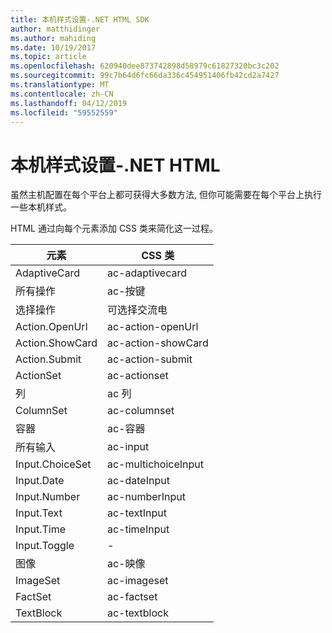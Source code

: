 ```yaml
---
title: 本机样式设置-.NET HTML SDK
author: matthidinger
ms.author: mahiding
ms.date: 10/19/2017
ms.topic: article
ms.openlocfilehash: 620940dee873742898d58979c61827320bc3c202
ms.sourcegitcommit: 99c7b64d6fc66da336c454951406fb42cd2a7427
ms.translationtype: MT
ms.contentlocale: zh-CN
ms.lasthandoff: 04/12/2019
ms.locfileid: "59552559"
---
```

# <a name="native-styling---net-html"></a>本机样式设置-.NET HTML

虽然主机配置在每个平台上都可获得大多数方法, 但你可能需要在每个平台上执行一些本机样式。 

HTML 通过向每个元素添加 CSS 类来简化这一过程。

| 元素 | CSS 类 |
|---|---|
| AdaptiveCard | ac-adaptivecard |
| 所有操作 | ac-按键 | 
| 选择操作 | 可选择交流电 |
| Action.OpenUrl  | ac-action-openUrl |
| Action.ShowCard | ac-action-showCard |
| Action.Submit  | ac-action-submit  |
| ActionSet | ac-actionset |
| 列 | ac 列 |
| ColumnSet | ac-columnset |
| 容器 | ac-容器 |
| 所有输入 | ac-input |
| Input.ChoiceSet | ac-multichoiceInput  |
| Input.Date | ac-dateInput |
| Input.Number | ac-numberInput |
| Input.Text | ac-textInput |
| Input.Time | ac-timeInput |
| Input.Toggle| - |
| 图像  | ac-映像 |
| ImageSet  | ac-imageset |
| FactSet | ac-factset |
| TextBlock  | ac-textblock |